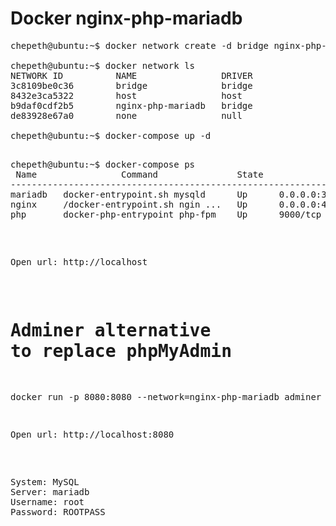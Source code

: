 # Docker nginx-php-mariadb
<pre>
chepeth@ubuntu:~$ docker network create -d bridge nginx-php-mariadb

chepeth@ubuntu:~$ docker network ls
NETWORK ID          NAME                DRIVER              SCOPE
3c8109be0c36        bridge              bridge              local
8432e3ca5322        host                host                local
b9daf0cdf2b5        nginx-php-mariadb   bridge              local
de83928e67a0        none                null                local

chepeth@ubuntu:~$ docker-compose up -d

<pre>
chepeth@ubuntu:~$ docker-compose ps
 Name                Command               State                    Ports                  
-------------------------------------------------------------------------------------------
mariadb   docker-entrypoint.sh mysqld      Up      0.0.0.0:3306->3306/tcp                  
nginx     /docker-entrypoint.sh ngin ...   Up      0.0.0.0:443->443/tcp, 0.0.0.0:80->80/tcp
php       docker-php-entrypoint php-fpm    Up      9000/tcp
</pre>

<pre>Open url: http://localhost</pre>

# Adminer alternative to replace phpMyAdmin
docker run -p 8080:8080 --network=nginx-php-mariadb adminer

<pre>Open url: http://localhost:8080</pre>
<pre>
System: MySQL
Server: mariadb
Username: root
Password: ROOTPASS
</pre>
